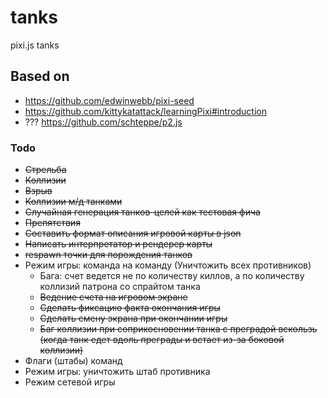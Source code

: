 # tanks
pixi.js tanks

## Based on

- https://github.com/edwinwebb/pixi-seed
- https://github.com/kittykatattack/learningPixi#introduction
- ??? https://github.com/schteppe/p2.js


### Todo

- ~~Стрельба~~
- ~~Коллизии~~
- ~~Взрыв~~
- ~~Коллизии м/д танками~~
- ~~Случайная генерация танков-целей как тестовая фича~~
- ~~Препятствия~~
- ~~Составить формат описания игровой карты в json~~
- ~~Написать интерпретатор и рендерер карты~~
- ~~respawn точки для порождения танков~~
- Режим игры: команда на команду (Уничтожить всех противников)
    - Бага: счет ведется не по количеству киллов, а по количеству коллизий патрона со спрайтом танка
    - ~~Ведение счета на игровом экране~~
    - ~~Сделать фиксацию факта окончания игры~~
    - ~~Сделать смену экрана при окончании игры~~
    - ~~Баг коллизии при соприкосновении танка с преградой вскользь (когда танк едет вдоль преграды и встает из-за боковой коллизии)~~
- Флаги (штабы) команд
- Режим игры: уничтожить штаб противника
- Режим сетевой игры
